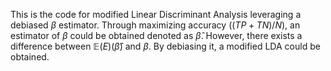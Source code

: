 This is the code for modified Linear Discriminant Analysis leveraging a debiased $\beta$ estimator. Through maximizing accuracy ($(TP+TN)/N$), an estimator of $\beta$ could be obtained denoted as $\hat{\beta}$. However, there exists a difference between $\mathbb{E}(E)(\hat{\beta})$ and $\beta$. By debiasing it, a modified LDA could be obtained.
